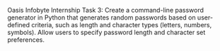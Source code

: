 Oasis Infobyte Internship Task 3:
Create a command-line password generator in Python that generates random passwords based on user-defined criteria, such as length and character types (letters, numbers, symbols). 
Allow users to specify password length and character set preferences.

